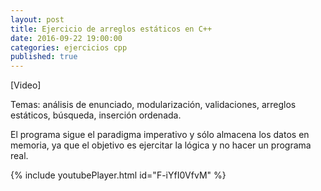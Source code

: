 ```yaml
---
layout: post
title: Ejercicio de arreglos estáticos en C++
date: 2016-09-22 19:00:00
categories: ejercicios cpp
published: true
---
```


[Video]

Temas: análisis de enunciado, modularización, validaciones, arreglos estáticos, búsqueda, inserción ordenada.
  
El programa sigue el paradigma imperativo y sólo almacena los datos en memoria, ya que el objetivo es ejercitar la lógica y no hacer un programa real.

{% include youtubePlayer.html id="F-iYfI0VfvM" %}
